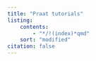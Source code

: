 ```yaml
---
title: "Praat tutorials"
listing:
    contents:
        - "*/!(index)*qmd"
    sort: "modified"
citation: false    
---
```


